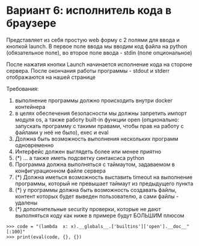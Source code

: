 # **Вариант 6: исполнитель кода в браузере**

Представляет из себя простую web форму с 2 полями для ввода и кнопкой launch.
В первое поле ввода мы вводим код файла на python (обязательное поле), во второе поле ввода - stdin (поле опциональное)

После нажатия кнопки Launch начинается исполнение кода на стороне сервера. После окончания работы программы - stdout и stderr отображаются на нашей странице

Требования:
1)	выполнение программы должно происходить внутри docker контейнера
2)	в целях обеспечения безопасности мы должны запретить импорт модуля os, а также работу built-in функции open (опционально: запускать программу с такими правами, чтобы прав на работу с файлами у неё не было), exec и eval
3)	Должна быть возможность выполнения нескольких программ одновременно
4)	Интерфейс должен выглядеть более или менее приятно
5)	(*) ... а также иметь подсветку синтаксиса python
6)	Программа должна выполняться с таймаутом, задаваемом в конфигурационном файле сервера
7)	(*) Должна иметься возможность выставить timeout на выполнение программы, который не превышает таймаут из предыдущего пункта
8)	(*) у программы должна быть возможность создавать файлы, контент которых будет выведен пользователю, а сами файлы - удалены
9)	(*) дополнительные security проверки, которые не дают выполняться коду как ниже в примере будут БОЛЬШИМ плюсом
```
>>> code = "(lambda  x: x).__globals__.['builtins']['open'].__doc__"[:100]"
>>> print(eval(code, {}, {})
```
